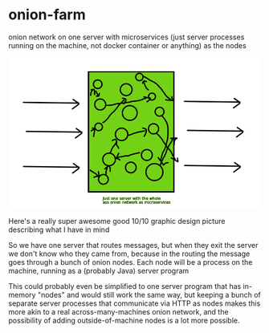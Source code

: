 # onion-farm
onion network on one server with microservices (just server processes running on the machine, not docker container or anything) as the nodes

<img src='img/onion-server.png'/>

Here's a really super awesome good 10/10 graphic design picture describing what I have in mind

So we have one server that routes messages, but when they exit the server we don't know who they came from, because in the routing the message goes through a bunch of onion nodes. Each node will be a process on the machine, running as a (probably Java) server program

This could probably even be simplified to one server program that has in-memory "nodes" and would still work the same way, but keeping a bunch of separate server processes that communicate via HTTP as nodes makes this more akin to a real across-many-machines onion network, and the possibility of adding outside-of-machine nodes is a lot more possible.
